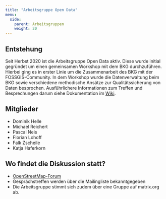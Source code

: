 ```yaml
---
title: "Arbeitsgruppe Open Data"
menu:
  side:
    parent: Arbeitsgruppen
    weight: 20
---
```


## Entstehung
Seit Herbst 2020 ist die Arbeitsgruppe Open Data aktiv. Diese wurde initial gegründet um einen gemeinsamen Workshop mit dem BKG durchzuführen. Hierbei ging es in erster Linie um die Zusammenarbeit des BKG mit der FOSSGIS-Community. In dem Workshop wurde die Datenverwaltung beim BKG sowie verschiedene methodische Ansätze zur Qualitätssicherung von Daten besprochen. Ausführlichere Informationen zum Treffen und Besprechungen darum siehe Dokumentation im [Wiki](https://fossgis.de/wiki/BKG_und_OSM).

## Mitglieder
- Dominik Helle
- Michael Reichert
- Pascal Neis
- Florian Lohoff
- Falk Zscheile
- Katja Haferkorn

## Wo findet die Diskussion statt?
- [OpenStreetMap-Forum](https://forum.openstreetmap.org/viewtopic.php?id=70375)
- Gesprächstreffen werden über die Mailingliste bekanntgegeben
- Die Arbeitsgruppe stimmt sich zudem über eine Gruppe auf matrix.org ab.

